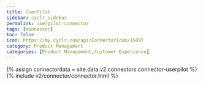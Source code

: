 ```yaml
---
title: UserPilot
sidebar: cyclr_sidebar
permalink: userpilot-connector
tags: [connector]
toc: false
icon: https://my.cyclr.com/api/ConnectorIcon/15097
category: Product Management
categories: [Product Management,Customer Experience]
---
```

{% assign connectordata = site.data.v2.connectors.connector-userpilot %}
{% include v2/connector/connector.html %}	